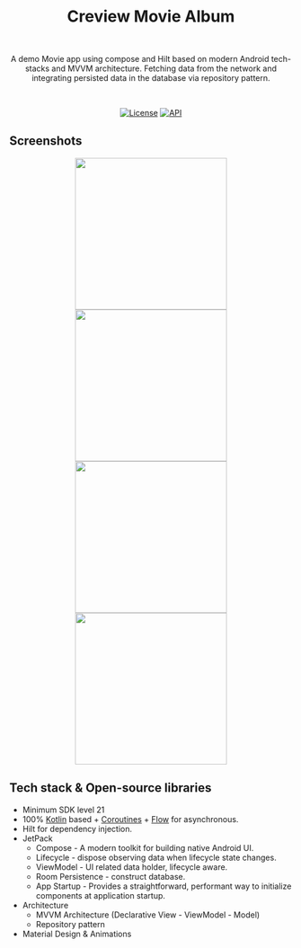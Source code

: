 <h1 align="center">Creview Movie Album</h1></br>
<p align="center">  
A demo Movie app using compose and Hilt based on modern Android tech-stacks and MVVM architecture. Fetching data from the network and integrating persisted data in the database via repository pattern.
</p>
</br>
<p align="center">
  <a href="https://opensource.org/licenses/Apache-2.0"><img alt="License" src="https://img.shields.io/badge/License-Apache%202.0-blue.svg"/></a>
  <a href="https://android-arsenal.com/api?level=21"><img alt="API" src="https://img.shields.io/badge/API-21%2B-brightgreen.svg?style=flat"/></a>
</p>

## Screenshots
<p align="center">
<img src="https://i.postimg.cc/vMvSQ9rT/app-mockup-ios-screenshot-1-default-6-5-inch-1.png" width="270"/>
<img src="https://i.postimg.cc/mTNCy4gx/app-mockup-ios-screenshot-1-default-6-5-inch-3.png" width="270"/>
</br>
<img src="https://i.postimg.cc/D06ct9LF/app-mockup-android-screenshot-1-default-1080x1920-5.png" width="270"/>
<img src="https://i.postimg.cc/bv11XXfM/app-mockup-android-screenshot-1-default-1080x1920-3.png" width="270"/>


</p>

## Tech stack & Open-source libraries
- Minimum SDK level 21
- 100% [Kotlin](https://kotlinlang.org/) based + [Coroutines](https://github.com/Kotlin/kotlinx.coroutines) + [Flow](https://kotlin.github.io/kotlinx.coroutines/kotlinx-coroutines-core/kotlinx.coroutines.flow/) for asynchronous.
- Hilt for dependency injection.
- JetPack
  - Compose - A modern toolkit for building native Android UI.
  - Lifecycle - dispose observing data when lifecycle state changes.
  - ViewModel - UI related data holder, lifecycle aware.
  - Room Persistence - construct database.
  - App Startup - Provides a straightforward, performant way to initialize components at application startup.
- Architecture
  - MVVM Architecture (Declarative View - ViewModel - Model)
  - Repository pattern
- Material Design & Animations
